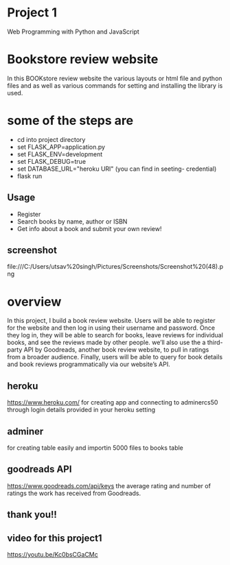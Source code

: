 # Project 1

Web Programming with Python and JavaScript

# Bookstore review website

In this BOOKstore review website the various layouts or html file and python files and as well as various commands for setting and installing the library is used.


# some of the steps are
* cd into project directory
* set FLASK_APP=application.py
* set FLASK_ENV=development
* set FLASK_DEBUG=true
* set DATABASE_URL="heroku URl" (you can find in seeting- credential)
* flask run


## Usage

* Register
* Search books by name, author or ISBN
* Get info about a book and submit your own review!

## screenshot

file:///C:/Users/utsav%20singh/Pictures/Screenshots/Screenshot%20(48).png

# overview
In this project, I build a book review website. Users will be able to register for the website and then log in using their username and password. Once they log in, they will be able to search for books, leave reviews for individual books, and see the reviews made by other people. we’ll also use the a third-party API by Goodreads, another book review website, to pull in ratings from a broader audience. Finally, users will be able to query for book details and book reviews programmatically via our website’s API.

## heroku
 https://www.heroku.com/
for creating app and connecting to adminercs50 through login details provided in your heroku setting

## adminer
for creating table easily and importin 5000 files to books table

## goodreads API
 https://www.goodreads.com/api/keys 
the average rating and number of ratings the work has received from Goodreads.

## thank you!!

## video for this project1
https://youtu.be/Kc0bsCGaCMc